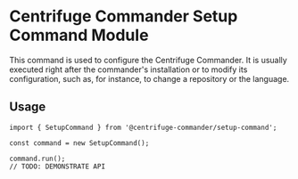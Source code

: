 # Centrifuge Commander Setup Command Module

This command is used to configure the Centrifuge Commander. It is usually executed right after the commander's installation or to modify its configuration, such as, for instance, to change a repository or the language.

## Usage

```
import { SetupCommand } from '@centrifuge-commander/setup-command';

const command = new SetupCommand();

command.run();
// TODO: DEMONSTRATE API
```
